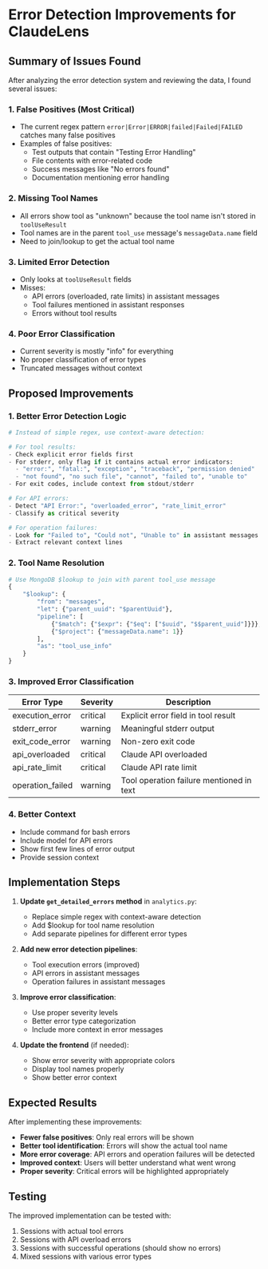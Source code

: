 # Error Detection Improvements for ClaudeLens

## Summary of Issues Found

After analyzing the error detection system and reviewing the data, I found several issues:

### 1. False Positives (Most Critical)
- The current regex pattern `error|Error|ERROR|failed|Failed|FAILED` catches many false positives
- Examples of false positives:
  - Test outputs that contain "Testing Error Handling"
  - File contents with error-related code
  - Success messages like "No errors found"
  - Documentation mentioning error handling

### 2. Missing Tool Names
- All errors show tool as "unknown" because the tool name isn't stored in `toolUseResult`
- Tool names are in the parent `tool_use` message's `messageData.name` field
- Need to join/lookup to get the actual tool name

### 3. Limited Error Detection
- Only looks at `toolUseResult` fields
- Misses:
  - API errors (overloaded, rate limits) in assistant messages
  - Tool failures mentioned in assistant responses
  - Errors without tool results

### 4. Poor Error Classification
- Current severity is mostly "info" for everything
- No proper classification of error types
- Truncated messages without context

## Proposed Improvements

### 1. Better Error Detection Logic

```python
# Instead of simple regex, use context-aware detection:

# For tool results:
- Check explicit error fields first
- For stderr, only flag if it contains actual error indicators:
  - "error:", "fatal:", "exception", "traceback", "permission denied"
  - "not found", "no such file", "cannot", "failed to", "unable to"
- For exit codes, include context from stdout/stderr

# For API errors:
- Detect "API Error:", "overloaded_error", "rate_limit_error"
- Classify as critical severity

# For operation failures:
- Look for "Failed to", "Could not", "Unable to" in assistant messages
- Extract relevant context lines
```

### 2. Tool Name Resolution

```python
# Use MongoDB $lookup to join with parent tool_use message
{
    "$lookup": {
        "from": "messages",
        "let": {"parent_uuid": "$parentUuid"},
        "pipeline": [
            {"$match": {"$expr": {"$eq": ["$uuid", "$$parent_uuid"]}}},
            {"$project": {"messageData.name": 1}}
        ],
        "as": "tool_use_info"
    }
}
```

### 3. Improved Error Classification

| Error Type | Severity | Description |
|------------|----------|-------------|
| execution_error | critical | Explicit error field in tool result |
| stderr_error | warning | Meaningful stderr output |
| exit_code_error | warning | Non-zero exit code |
| api_overloaded | critical | Claude API overloaded |
| api_rate_limit | critical | Claude API rate limit |
| operation_failed | warning | Tool operation failure mentioned in text |

### 4. Better Context

- Include command for bash errors
- Include model for API errors
- Show first few lines of error output
- Provide session context

## Implementation Steps

1. **Update `get_detailed_errors` method** in `analytics.py`:
   - Replace simple regex with context-aware detection
   - Add $lookup for tool name resolution
   - Add separate pipelines for different error types

2. **Add new error detection pipelines**:
   - Tool execution errors (improved)
   - API errors in assistant messages
   - Operation failures in assistant messages

3. **Improve error classification**:
   - Use proper severity levels
   - Better error type categorization
   - Include more context in error messages

4. **Update the frontend** (if needed):
   - Show error severity with appropriate colors
   - Display tool names properly
   - Show better error context

## Expected Results

After implementing these improvements:
- **Fewer false positives**: Only real errors will be shown
- **Better tool identification**: Errors will show the actual tool name
- **More error coverage**: API errors and operation failures will be detected
- **Improved context**: Users will better understand what went wrong
- **Proper severity**: Critical errors will be highlighted appropriately

## Testing

The improved implementation can be tested with:
1. Sessions with actual tool errors
2. Sessions with API overload errors
3. Sessions with successful operations (should show no errors)
4. Mixed sessions with various error types
